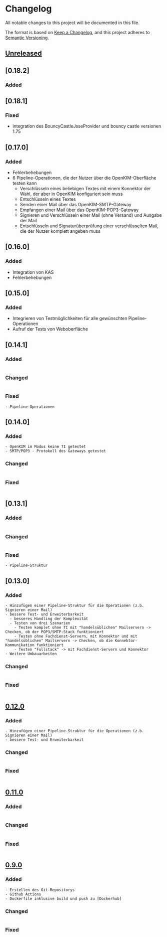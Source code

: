 # Changelog

All notable changes to this project will be documented in this file.

The format is based on [Keep a Changelog](https://keepachangelog.com/en/1.0.0/),
and this project adheres to [Semantic Versioning](https://semver.org/spec/v2.0.0.html).

## [Unreleased]

## [0.18.2]

### Added


## [0.18.1]

### Fixed

- integration des BouncyCastleJsseProvider und bouncy castle versionen 1.75


## [0.17.0]

### Added

- Fehlerbehebungen
- 6 Pipeline-Operationen, die der Nutzer über die OpenKIM-Oberfläche testen kann
  - Verschlüsseln eines beliebigen Textes mit einem Konnektor der Wahl, 
    der aber in OpenKIM konfiguriert sein muss
  - Entschlüsseln eines Textes
  - Senden einer Mail über das OpenKIM-SMTP-Gateway
  - Empfangen einer Mail über das OpenKIM-POP3-Gateway
  - Signieren und Verschlüsseln einer Mail (ohne Versand) und Ausgabe der Mail
  - Entschlüsseln und Signaturüberprüfung einer verschlüsselten Mail, die der Nutzer komplett angeben muss

## [0.16.0]

### Added

- Integration von KAS
- Fehlerbehebungen

## [0.15.0]

### Added

- Integrieren von Testmöglichkeiten für alle gewünschten Pipeline-Operationen
- Aufruf der Tests von Weboberfläche

## [0.14.1]

### Added
```
```

### Changed
```
```

### Fixed
```
- Pipeline-Operationen
```

## [0.14.0]

### Added
```
- OpenKIM im Modus keine TI getestet
- SMTP/POP3 - Protokoll des Gateways getestet
```

### Changed
```
```

### Fixed
```
```

## [0.13.1]

### Added
```
```

### Changed
```
```

### Fixed
```
- Pipeline-Struktur
```

## [0.13.0]

### Added
```
- Hinzufügen einer Pipeline-Struktur für die Operationen (z.b. Signieren einer Mail)
- bessere Test- und Erweiterbarkeit
  - besseres Handling der Komplexität
  - Testen von drei Szenarien
    - Testen komplet ohne TI mit "handelsüblichen" Mailservern -> Checken, ob der POP3/SMTP-Stack funktioniert
    - Testen ohne Fachdienst-Servern, mit Konnektor und mit "handelsüblichen" Mailservern -> Checken, ob die Konnektor-Kommunikation funktioniert
    - Testen "Fullstack" -> mit Fachdienst-Servern und Konnektor 
- Weitere Umbauarbeiten
```

### Changed
```
```

### Fixed
```
```

## [0.12.0]

### Added
```
- Hinzufügen einer Pipeline-Struktur für die Operationen (z.b. Signieren einer Mail)
- bessere Test- und Erweiterbarkeit
```

### Changed
```
```

### Fixed
```
```

## [0.11.0]

### Added
```
```

### Changed
```
```

### Fixed
```
```

## [0.9.0]

### Added
```
- Erstellen des Git-Repositorys
- Github Actions
- Dockerfile inklusive build und push zu [Dockerhub]
```

### Changed
```
```

### Fixed
```
```

[unreleased]: https://github.com/sberg-net/openkim/compare/0.12.0...HEAD
[0.12.0]: https://github.com/sberg-net/openkim/releases/tag/OpenKIM-0.12.0
[0.11.0]: https://github.com/sberg-net/openkim/releases/tag/OpenKIM-0.11.0
[0.10.0-dev1]: https://github.com/sberg-net/openkim/releases/tag/OpenKIM-0.10.0-dev1
[0.9.1]: https://github.com/sberg-net/openkim/releases/tag/OpenKIM-0.9.1
[0.9.0]: https://github.com/sberg-net/openkim/releases/tag/OpenKIM-0.9.0
[dockerhub]: https://hub.docker.com/repository/docker/sbergit/openkim
